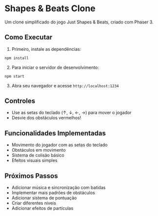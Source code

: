 # Shapes & Beats Clone

Um clone simplificado do jogo Just Shapes & Beats, criado com Phaser 3.

## Como Executar

1. Primeiro, instale as dependências:
```bash
npm install
```

2. Para iniciar o servidor de desenvolvimento:
```bash
npm start
```

3. Abra seu navegador e acesse `http://localhost:1234`

## Controles

- Use as setas do teclado (↑, ↓, ←, →) para mover o jogador
- Desvie dos obstáculos vermelhos!

## Funcionalidades Implementadas

- Movimento do jogador com as setas do teclado
- Obstáculos em movimento
- Sistema de colisão básico
- Efeitos visuais simples

## Próximos Passos

- Adicionar música e sincronização com batidas
- Implementar mais padrões de obstáculos
- Adicionar sistema de pontuação
- Criar diferentes níveis
- Adicionar efeitos de partículas 
